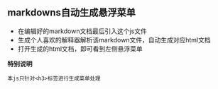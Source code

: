 ## markdowns自动生成悬浮菜单

- 在编辑好的markdown文档最后引入这个js文件
- 生成个人喜欢的解释器解析该markdown文件，自动生成对应html文档
- 打开生成的html文档，即可看到左侧悬浮菜单

**特别说明**

```
本js只针对<h3>标签进行生成菜单处理
```
